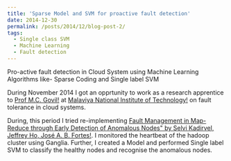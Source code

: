 ```yaml
---
title: 'Sparse Model and SVM for proactive fault detection'
date: 2014-12-30
permalink: /posts/2014/12/blog-post-2/
tags:
  - Single class SVM
  - Machine Learning
  - Fault detection
---
```


Pro-active fault detection in Cloud System using Machine Learning Algorithms like- Sparse Coding and Single label SVM

During November 2014 I got an opprtunity to work as a research apprentice to [Prof M.C. Govil!](https://scholar.google.co.in/citations?hl=en&user=I4rS3hoAAAAJ&view_op=list_works&sortby=pubdate) at [Malaviya National Institute of Technology!](http://www.mnit.ac.in/new/) on fault tolerance in cloud systems.

During, this period I tried re-implementing [Fault Management in Map-Reduce through Early Detection of Anomalous Nodes" by Selvi Kadirvel, Jeffrey Ho, José A. B. Fortes!](https://www.usenix.org/conference/icac13/technical-sessions/presentation/kadirvel). I monitored the heartbeat of the hadoop cluster using Ganglia. Further, I created a  Model and performed Single label SVM to classify the healthy nodes and recognise the anomalous nodes.
  
<!-- The complete project report for the same is available here <a href="report2.pdf">REPORT</a> </p> -->


<!-- Headings are cool
======

You can have many headings
======

Aren't headings cool?
------ -->